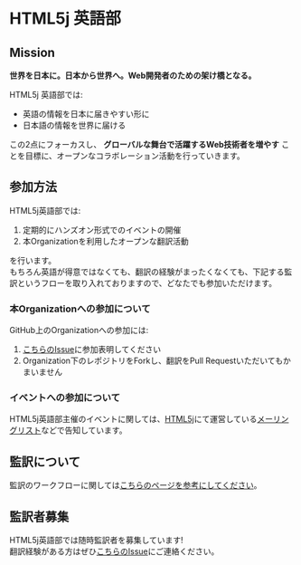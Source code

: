 # HTML5j 英語部

## Mission

**世界を日本に。日本から世界へ。Web開発者のための架け橋となる。**

HTML5j 英語部では:

- 英語の情報を日本に届きやすい形に
- 日本語の情報を世界に届ける

この2点にフォーカスし、 **グローバルな舞台で活躍するWeb技術者を増やす** ことを目標に、オープンなコラボレーション活動を行っていきます。

## 参加方法

HTML5j英語部では:

1. 定期的にハンズオン形式でのイベントの開催
2. 本Organizationを利用したオープンな翻訳活動

を行います。  
もちろん英語が得意ではなくても、翻訳の経験がまったくなくても、下記する監訳というフローを取り入れておりますので、どなたでも参加いただけます。

### 本Organizationへの参加について

GitHub上のOrganizationへの参加には:

1. [こちらのIssue](https://github.com/html5j-english/README/issues/2)に参加表明してください
2. Organization下のレポジトリをForkし、翻訳をPull Requestいただいてもかまいません

### イベントへの参加について

HTML5j英語部主催のイベントに関しては、[HTML5j](http://html5j.org/)にて運営している[メーリングリスト](https://groups.google.com/forum/#!forum/html5-developers-jp/join)などで告知しています。

## 監訳について

監訳のワークフローに関しては[こちらのページを参考にしてください](https://github.com/html5j-english/README/wiki/Review-and-Pull-Request-Work-Flow)。

## 監訳者募集

HTML5j英語部では随時監訳者を募集しています!  
翻訳経験がある方はぜひ[こちらのIssue](https://github.com/html5j-english/README/issues/1)にご連絡ください。